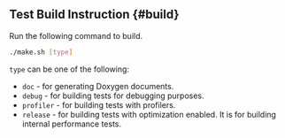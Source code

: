 Test Build Instruction {#build}
----------------------

Run the following command to build.

```bash
./make.sh [type]
```

``type`` can be one of the following:

* ``doc`` - for generating Doxygen documents.
* ``debug`` - for building tests for debugging purposes.
* ``profiler`` - for building tests with profilers.
* ``release`` - for building tests with optimization enabled.  It is for
  building internal performance tests.
